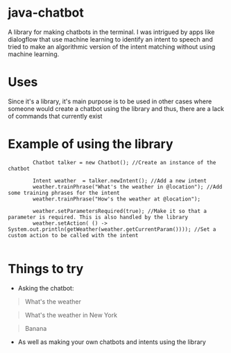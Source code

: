 # java-chatbot
A library for making chatbots in the terminal. 
I was intrigued by apps like dialogflow that use machine learning to identify an intent to speech and tried to make an algorithmic version of the intent matching without using machine learning.

# Uses
Since it's a library, it's main purpose is to be used in other cases where someone would create a chatbot using the library and thus, there are a lack of commands that currently exist

# Example of using the library
```
        Chatbot talker = new Chatbot(); //Create an instance of the chatbot
     
        Intent weather  = talker.newIntent(); //Add a new intent
        weather.trainPhrase("What's the weather in @location"); //Add some training phrases for the intent
        weather.trainPhrase("How's the weather at @location"); 
        
        weather.setParametersRequired(true); //Make it so that a parameter is required. This is also handled by the library
        weather.setAction( () -> System.out.println(getWeather(weather.getCurrentParam()))); //Set a custom action to be called with the intent
        

```

# Things to try
* Asking the chatbot:
>What's the weather 

>What's the weather in New York 

>Banana 

* As well as making your own chatbots and intents using the library
